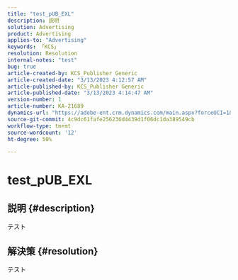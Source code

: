 ```yaml
---
title: "test_pUB_EXL"
description: 説明
solution: Advertising
product: Advertising
applies-to: "Advertising"
keywords: 「KCS」
resolution: Resolution
internal-notes: "test"
bug: true
article-created-by: KCS_Publisher Generic
article-created-date: "3/13/2023 4:12:57 AM"
article-published-by: KCS_Publisher Generic
article-published-date: "3/13/2023 4:14:47 AM"
version-number: 1
article-number: KA-21689
dynamics-url: "https://adobe-ent.crm.dynamics.com/main.aspx?forceUCI=1&pagetype=entityrecord&etn=knowledgearticle&id=ddf32852-55c1-ed11-83ff-6045bd006239"
source-git-commit: 4c9dc61fafe256236d4439d1f06dc1da389549cb
workflow-type: tm+mt
source-wordcount: '12'
ht-degree: 50%

---
```


# test_pUB_EXL

## 説明 {#description}

テスト

## 解決策 {#resolution}


テスト
